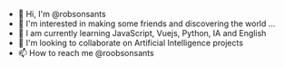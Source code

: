 - 👋 Hi, I'm @robsonsants
- 👀 I'm interested in making some friends and discovering the world ...
- 🌱 I am currently learning JavaScript, Vuejs, Python, IA and English 
- 💞️ I'm looking to collaborate on Artificial Intelligence projects
- 📫 How to reach me
@roobsonsants


